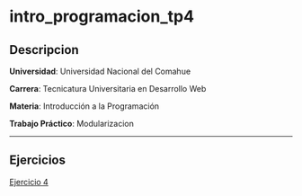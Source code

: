 # intro_programacion_tp4


## Descripcion
**Universidad**: Universidad Nacional del Comahue

**Carrera**: Tecnicatura Universitaria en Desarrollo Web

**Materia**: Introducción a la Programación

**Trabajo Práctico**: Modularizacion

---
## Ejercicios

[Ejercicio 4](04_Ejercicio.md)
